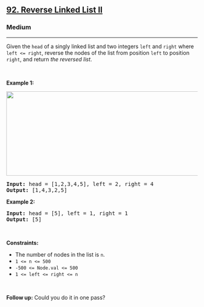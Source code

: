 <h2><a href="https://leetcode.com/problems/reverse-linked-list-ii/">92. Reverse Linked List II</a></h2><h3>Medium</h3><hr><div style="user-select: auto;"><p style="user-select: auto;">Given the <code style="user-select: auto;">head</code> of a singly linked list and two integers <code style="user-select: auto;">left</code> and <code style="user-select: auto;">right</code> where <code style="user-select: auto;">left &lt;= right</code>, reverse the nodes of the list from position <code style="user-select: auto;">left</code> to position <code style="user-select: auto;">right</code>, and return <em style="user-select: auto;">the reversed list</em>.</p>

<p style="user-select: auto;">&nbsp;</p>
<p style="user-select: auto;"><strong style="user-select: auto;">Example 1:</strong></p>
<img alt="" src="https://assets.leetcode.com/uploads/2021/02/19/rev2ex2.jpg" style="width: 542px; height: 222px; user-select: auto;">
<pre style="user-select: auto;"><strong style="user-select: auto;">Input:</strong> head = [1,2,3,4,5], left = 2, right = 4
<strong style="user-select: auto;">Output:</strong> [1,4,3,2,5]
</pre>

<p style="user-select: auto;"><strong style="user-select: auto;">Example 2:</strong></p>

<pre style="user-select: auto;"><strong style="user-select: auto;">Input:</strong> head = [5], left = 1, right = 1
<strong style="user-select: auto;">Output:</strong> [5]
</pre>

<p style="user-select: auto;">&nbsp;</p>
<p style="user-select: auto;"><strong style="user-select: auto;">Constraints:</strong></p>

<ul style="user-select: auto;">
	<li style="user-select: auto;">The number of nodes in the list is <code style="user-select: auto;">n</code>.</li>
	<li style="user-select: auto;"><code style="user-select: auto;">1 &lt;= n &lt;= 500</code></li>
	<li style="user-select: auto;"><code style="user-select: auto;">-500 &lt;= Node.val &lt;= 500</code></li>
	<li style="user-select: auto;"><code style="user-select: auto;">1 &lt;= left &lt;= right &lt;= n</code></li>
</ul>

<p style="user-select: auto;">&nbsp;</p>
<strong style="user-select: auto;">Follow up:</strong> Could you do it in one pass?</div>